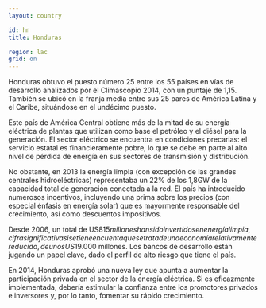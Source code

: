 ```yaml
---
layout: country

id: hn
title: Honduras

region: lac
grid: on
---
```

Honduras obtuvo el puesto número 25 entre los 55 países en vías de desarrollo analizados por el Climascopio 2014, con un puntaje de 1,15. También se ubicó en la franja media entre sus 25 pares de América Latina y el Caribe, situándose en el undécimo puesto.

Este país de América Central obtiene más de la mitad de su energía eléctrica de plantas que utilizan como base el petróleo y el diésel para la generación. El sector eléctrico se encuentra en condiciones precarias: el servicio estatal es financieramente pobre, lo que se debe en parte al alto nivel de pérdida de energía en sus sectores de transmisión y distribución.

No obstante, en 2013 la energía limpia (con excepción de las grandes centrales hidroeléctricas) representaba un 22% de los 1,8GW de la capacidad total de generación conectada a la red. El país ha introducido numerosos incentivos, incluyendo una prima sobre los precios (con especial énfasis en energía solar) que es mayormente responsable del crecimiento, así como descuentos impositivos.

Desde 2006, un total de US$815 millones han sido invertidos en energía limpia, cifra significativa si se tiene en cuenta que se trata de una economía relativamente reducida, de unos US$19.000 millones. Los bancos de desarrollo están jugando un papel clave, dado el perfil de alto riesgo que tiene el país.

En 2014, Honduras aprobó una nueva ley que apunta a aumentar la participación privada en el sector de la energía eléctrica. Si es eficazmente implementada, debería estimular la confianza entre los promotores privados e inversores y, por lo tanto, fomentar su rápido crecimiento.